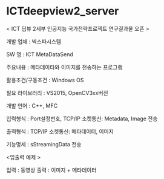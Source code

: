 # ICTdeepview2_server

< ICT 딥뷰 2세부 인공지능 국가전략프로젝트 연구결과물 오픈 >

개발 업체 : 넥스파시스템

SW 명 : ICT MetaDataSend

주요내용 : 메타데이타와 이미지를 전송하는 프로그램

활용조건/구동조건 : Windows OS

필요 라이브러리 : VS2015, OpenCV3xx버전

개발 언어 : C++, MFC

입력형식 : Port설정번호, TCP/IP 소켓통신: Metadata, Image 전송

출력형식 : TCP/IP 소켓통신: 메타데이터, 이미지

기능명세 : sStreamingData 전송

<입출력 예제 >

입력 : 동영상  출력 : 이미지 + 메타데이터
